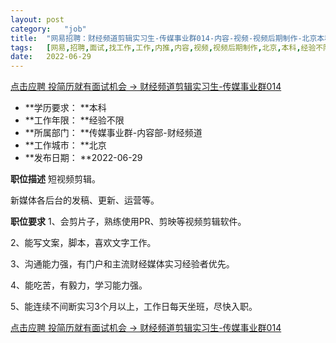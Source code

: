 ```yaml
---
layout:	post
category:	"job"
title:	"网易招聘：财经频道剪辑实习生-传媒事业群014-内容-视频-视频后期制作-北京本科经验不限"
tags:	[网易,招聘,面试,找工作,工作,内推,内容,视频,视频后期制作,北京,本科,经验不限]
date:	2022-06-29
---
```


[点击应聘 投简历就有面试机会 -> 财经频道剪辑实习生-传媒事业群014](http://mobile.bole.netease.com/bole/boleDetail?id=39584&employeeId=346f03c3cda5f04c&key=all)



- **学历要求： **本科
- **工作年限： **经验不限
- **所属部门： **传媒事业群-内容部-财经频道
- **工作城市： **北京
- **发布日期： **2022-06-29



**职位描述**
短视频剪辑。

新媒体各后台的发稿、更新、运营等。



**职位要求**
1、会剪片子，熟练使用PR、剪映等视频剪辑软件。

2、能写文案，脚本，喜欢文字工作。

3、沟通能力强，有门户和主流财经媒体实习经验者优先。

4、能吃苦，有毅力，学习能力强。

5、能连续不间断实习3个月以上，工作日每天坐班，尽快入职。



[点击应聘 投简历就有面试机会 -> 财经频道剪辑实习生-传媒事业群014](http://mobile.bole.netease.com/bole/boleDetail?id=39584&employeeId=346f03c3cda5f04c&key=all)